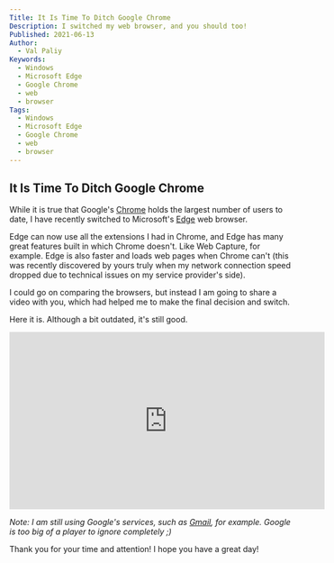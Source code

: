 ```yaml
---
Title: It Is Time To Ditch Google Chrome
Description: I switched my web browser, and you should too!
Published: 2021-06-13
Author:
  - Val Paliy
Keywords:
  - Windows
  - Microsoft Edge
  - Google Chrome
  - web
  - browser
Tags:
  - Windows
  - Microsoft Edge
  - Google Chrome
  - web
  - browser
---
```


## It Is Time To Ditch Google Chrome

While it is true that Google's [Chrome](https://www.google.com/chrome/) holds the largest number of users to date, I have recently switched to Microsoft's [Edge](https://www.microsoft.com/en-us/edge) web browser.

Edge can now use all the extensions I had in Chrome, and Edge has many great features built in which Chrome doesn't. Like Web Capture, for example. Edge is also faster and loads web pages when Chrome can't (this was recently discovered by yours truly when my network connection speed dropped due to technical issues on my service provider's side).

I could go on comparing the browsers, but instead I am going to share a video with you, which had helped me to make the final decision and switch.

Here it is. Although a bit outdated, it's still good.

<div style="text-align:center;" class="video">
<iframe width="560" height="315" src="https://www.youtube.com/embed/v73TaVDWh4s" title="YouTube video player" frameborder="0" allow="accelerometer; autoplay; clipboard-write; encrypted-media; gyroscope; picture-in-picture" allowfullscreen></iframe>
</div>

<i>Note: I am still using Google's services, such as [Gmail](https://gmail.com/), for example. Google is too big of a player to ignore completely ;)</i>

Thank you for your time and attention! I hope you have a great day!